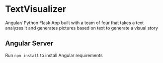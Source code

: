 # TextVisualizer

Angular/ Python Flask App built with a team of four that takes a text analyzes it and generates pictures based on text to generate a visual story

## Angular Server

Run `npm install` to install Angular requirements
